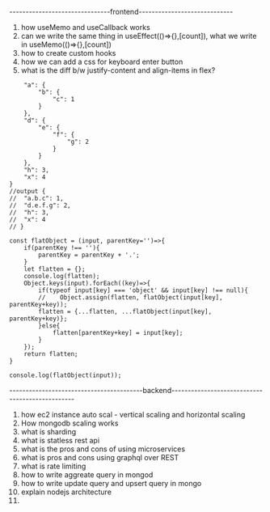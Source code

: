 
-------------------------------frontend-----------------------------
1. how useMemo and useCallback works
2. can we write the same thing in useEffect(()=>{},[count]), what we write in useMemo(()=>{},[count])
3. how to create custom hooks
4. how we can add a css for keyboard enter button
5. what is the diff b/w justify-content and align-items in flex?

```jsconst input = {
    "a": {
        "b": {
            "c": 1
        }
    },
    "d": {
        "e": {
            "f": {
                "g": 2
            }
        }
    },
    "h": 3,
    "x": 4
}
//output {
// 	"a.b.c": 1,
// 	"d.e.f.g": 2,
// 	"h": 3,
// 	"x": 4
// }

const flatObject = (input, parentKey='')=>{
    if(parentKey !== ''){
        parentKey = parentKey + '.';
    }
    let flatten = {};
    console.log(flatten);
    Object.keys(input).forEach((key)=>{
        if(typeof input[key] === 'object' && input[key] !== null){
        //    Object.assign(flatten, flatObject(input[key], parentKey+key));
        flatten = {...flatten, ...flatObject(input[key], parentKey+key)};
        }else{
            flatten[parentKey+key] = input[key];
        }
    });
    return flatten;
}

console.log(flatObject(input));
```
-----------------------------------------backend------------------------------------------------
1. how ec2 instance auto scal - vertical scaling and horizontal scaling
2. How mongodb scaling works
3. what is sharding
4. what is statless rest api
5. what is the pros and cons of using microservices
6. what is pros and cons using graphql over REST
7. what is rate limiting
8. how to write aggreate query in mongod
9. how to write update query and upsert query in mongo
10. explain nodejs architecture
11. 
